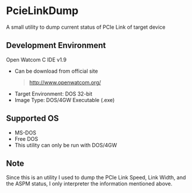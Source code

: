 # PcieLinkDump
A small utility to dump current status of PCIe Link of target device

## Development Environment
Open Watcom C IDE v1.9
* Can be download from official site
  > http://www.openwatcom.org/
* Target Environment: DOS 32-bit
* Image Type: DOS/4GW Executable (.exe)

## Supported OS
* MS-DOS
* Free DOS
* This utility can only be run with DOS/4GW

## Note
Since this is an utility I used to dump the PCIe Link Speed, Link Width, and the ASPM status, I only interpreter the information mentioned above.
